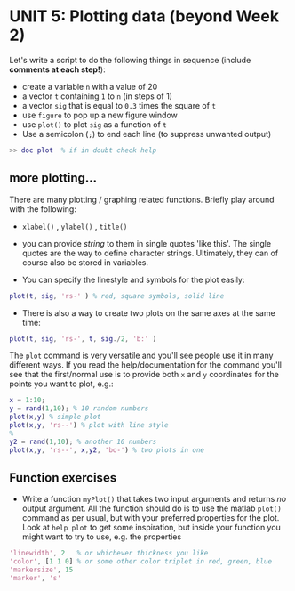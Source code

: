 # UNIT 5: Plotting data (beyond Week 2)

Let's write a script to do the following things in sequence (include **comments at each step!**):

+  create a variable ``n`` with a value of 20
+  a vector ``t`` containing ``1`` to ``n`` (in steps of 1)
+  a vector ``sig`` that is equal to ``0.3`` times the square of ``t``
+  use ``figure`` to pop up a new figure window
+  use ``plot()`` to plot ``sig`` as a function of ``t``
+ Use a semicolon (``;``) to end each line (to suppress unwanted output)


```matlab
>> doc plot  % if in doubt check help
```


## more plotting...

There are many plotting / graphing related functions. Briefly play around with the following:

- ``xlabel()`` , ``ylabel()`` , ``title()``
- you can provide *string* to them in single quotes 'like this'. The single quotes are the way to define character strings. Ultimately, they can of course also be stored in variables.

- You can specify the linestyle and symbols for the plot easily:
```matlab
plot(t, sig, 'rs-' ) % red, square symbols, solid line
```

- There is also a way to create two plots on the same axes at the same time:
```matlab
plot(t, sig, 'rs-', t, sig./2, 'b:' )
```

The ``plot`` command is very versatile and you'll see people use it in many different ways. If you read the help/documentation for the command you'll see that the first/normal use is to provide both ``x`` and ``y`` coordinates for the points you want to plot, e.g.:

```matlab
x = 1:10;
y = rand(1,10); % 10 random numbers
plot(x,y) % simple plot
plot(x,y, 'rs--') % plot with line style
%
y2 = rand(1,10); % another 10 numbers
plot(x,y, 'rs--', x,y2, 'bo-') % two plots in one
```

## Function exercises

- Write a function ``myPlot()`` that takes two input arguments and returns *no* output argument. All the function should do is to use the matlab ``plot()`` command as per usual, but with your preferred properties for the plot. Look at ``help plot`` to get some inspiration, but inside your function you might want to try to use, e.g. the properties

```matlab
'linewidth', 2   % or whichever thickness you like
'color', [1 1 0] % or some other color triplet in red, green, blue
'markersize', 15
'marker', 's'

```

